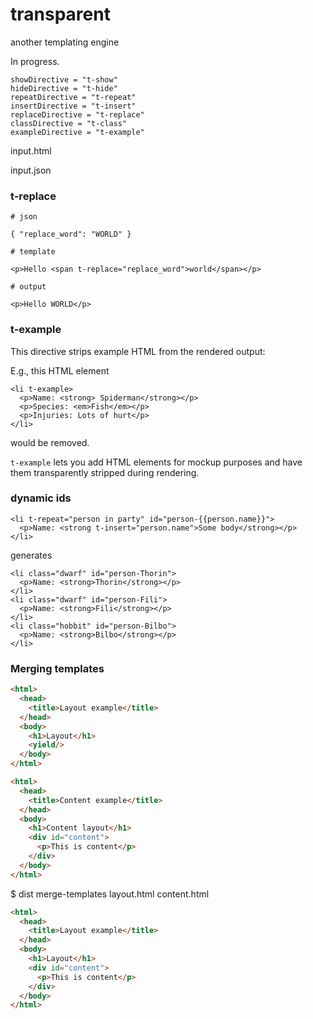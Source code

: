 # transparent

another templating engine

In progress.

    showDirective = "t-show"
    hideDirective = "t-hide"
    repeatDirective = "t-repeat"
    insertDirective = "t-insert"
    replaceDirective = "t-replace"
    classDirective = "t-class"
    exampleDirective = "t-example"

input.html

input.json


### t-replace


    # json

    { "replace_word": "WORLD" }

    # template

    <p>Hello <span t-replace="replace_word">world</span></p>

    # output 

    <p>Hello WORLD</p>


### t-example

This directive strips example HTML from the rendered output:

E.g., this HTML element 

    <li t-example>
      <p>Name: <strong> Spiderman</strong></p>
      <p>Species: <em>Fish</em></p>
      <p>Injuries: Lots of hurt</p>
    </li>

would be removed.

`t-example` lets you add HTML elements for mockup purposes and have
them transparently stripped during rendering.


### dynamic ids

    <li t-repeat="person in party" id="person-{{person.name}}">
      <p>Name: <strong t-insert="person.name">Some body</strong></p>
    </li>

generates 

    <li class="dwarf" id="person-Thorin">
      <p>Name: <strong>Thorin</strong></p>
    </li>
    <li class="dwarf" id="person-Fili">
      <p>Name: <strong>Fili</strong></p>
    </li>
    <li class="hobbit" id="person-Bilbo">
      <p>Name: <strong>Bilbo</strong></p>
    </li>

### Merging templates


```html
<html>
  <head>
    <title>Layout example</title>
  </head>
  <body>
    <h1>Layout</h1>
    <yield/>
  </body>
</html>
```

```html
<html>
  <head>
    <title>Content example</title>
  </head>
  <body>
    <h1>Content layout</h1>
    <div id="content">
      <p>This is content</p>
    </div>
  </body>
</html>
```

$ dist merge-templates layout.html content.html  

```html
<html>
  <head>
    <title>Layout example</title>
  </head>
  <body>
    <h1>Layout</h1>
    <div id="content">
      <p>This is content</p>
    </div>
  </body>
</html>
```
